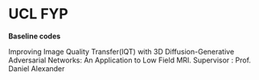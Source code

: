 <h1>UCL FYP</h1>

**Baseline codes**

Improving Image Quality Transfer(IQT) with 3D Diffusion-Generative Adversarial Networks: An Application to Low Field MRI.
Supervisor : Prof. Daniel Alexander
